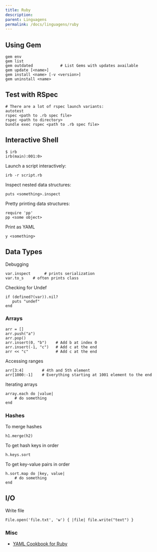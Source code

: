 ```yaml
---
title: Ruby
description: 
parent: Linguagens
permalink: /docs/linguagens/ruby
---
```

## Using Gem

    gem env
    gem list
    gem outdated            # List Gems with updates available
    gem update [<name>]
    gem install <name> [-v <version>]
    gem uninstall <name>

## Test with RSpec

    # There are a lot of rspec launch variants:
    autotest
    rspec <path to .rb spec file>
    rspec <path to directory>
    bundle exec rspec <path to .rb spec file>

## Interactive Shell

    $ irb
    irb(main):001:0>

Launch a script interactively:

    irb -r script.rb

Inspect nested data structures:

    puts <something>.inspect

Pretty printing data structures:

    require 'pp'
    pp <some object>

Print as YAML

    y <something>

## Data Types

Debugging

    var.inspect      # prints serialization
    var.to_s    # often prints class

Checking for Undef

    if (defined?(var)).nil?
       puts "undef"
    end

### Arrays

    arr = []
    arr.push("a")
    arr.pop()
    arr.insert(0, "b")    # Add b at index 0
    arr.insert(-1, "c")   # Add c at the end
    arr << "c"            # Add c at the end

Accessing ranges

    arr[3:4]        # 4th and 5th element
    arr[1000:-1]    # Everything starting at 1001 element to the end
   
Iterating arrays

    array.each do |value|
        # do something
    end   

### Hashes

To merge hashes

    h1.merge(h2)

To get hash keys in order

    h.keys.sort

To get key-value pairs in order

    h.sort.map do |key, value|
        # do something
    end

## I/O

Write file

    File.open('file.txt', 'w') { |file| file.write("text") }

### Misc

-   [YAML Cookbook for Ruby](http://yaml.org/YAML_for_ruby.html)

